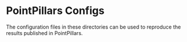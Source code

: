 # PointPillars Configs

The configuration files in these directories can be used to reproduce the results published in PointPillars.
